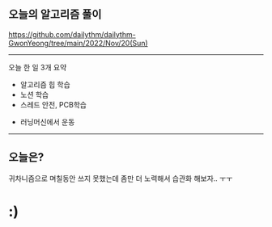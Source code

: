 ## 오늘의 알고리즘 풀이

https://github.com/dailythm/dailythm-GwonYeong/tree/main/2022/Nov/20(Sun)

---

오늘 한 일 3개 요약

- 알고리즘 힙 학습
- 노션 학습
- 스레드 안전, PCB학습

* 러닝머신에서 운동

---

## 오늘은?

귀차니즘으로 며칠동안 쓰지 못했는데 좀만 더 노력해서 습관화 해보자.. ㅜㅜ

# :)
